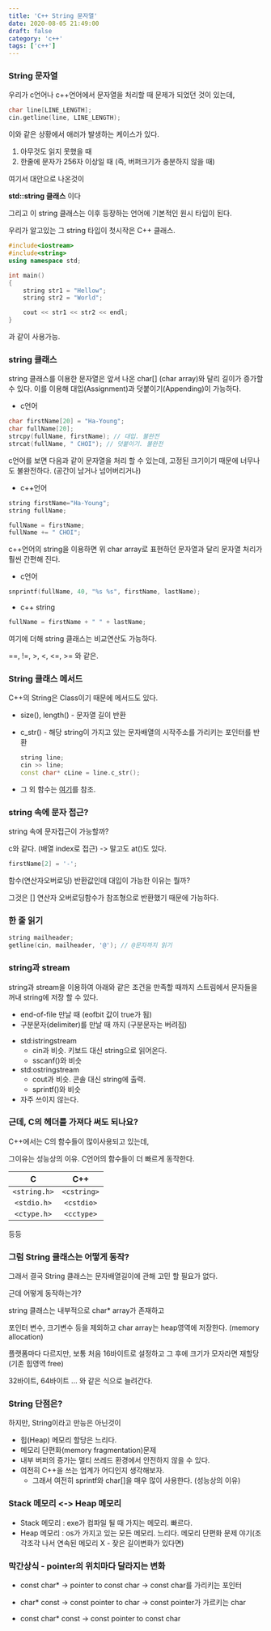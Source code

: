 ```yaml
---
title: 'C++ String 문자열'
date: 2020-08-05 21:49:00
draft: false
category: 'c++'
tags: ['c++']
---
```


### String 문자열

우리가 c언어나 c++언어에서 문자열을 처리할 때 문제가 되었던 것이 있는데,

```c++
char line[LINE_LENGTH];
cin.getline(line, LINE_LENGTH);
```

이와 같은 상황에서 애러가 발생하는 케이스가 있다.

1. 아무것도 읽지 못했을 때
2. 한줄에 문자가 256자 이상일 때 (즉, 버퍼크기가 충분하지 않을 때)

여기서 대안으로 나온것이

**std::string 클래스** 이다

그리고 이 string 클래스는 이후 등장하는 언어에 기본적인 원시 타입이 된다.

우리가 알고있는 그 string 타입이 첫시작은 C++ 클래스.

```C++
#include<iostream>
#include<string>
using namespace std;

int main()
{
    string str1 = "Hellow";
    string str2 = "World";

    cout << str1 << str2 << endl;
}
```

과 같이 사용가능.

### string 클래스

string 클래스를 이용한 문자열은 앞서 나온 char[] (char array)와 달리 길이가 증가할 수 있다.
이를 이용해 대입(Assignment)과 덧붙이기(Appending)이 가능하다.

- c언어

```c
char firstName[20] = "Ha-Young";
char fullName[20];
strcpy(fullName, firstName); // 대입. 불완전
strcat(fullName, " CHOI"); // 덧붙이기. 불완전
```

c언어를 보면 다음과 같이 문자열을 처리 할 수 있는데,
고정된 크기이기 때문에 너무나도 불완전하다. (공간이 남거나 넘어버리거나)

- c++언어

```c++
string firstName="Ha-Young";
string fullName;

fullName = firstName;
fullName += " CHOI";
```

c++언어의 string을 이용하면 위 char array로 표현하던 문자열과 달리 문자열 처리가 훨씬 간편해 진다.

- c언어

```c
snprintf(fullName, 40, "%s %s", firstName, lastName);
```

- c++ string

```c++
fullName = firstName + " " + lastName;
```

여기에 더해 string 클래스는 비교연산도 가능하다.

==, !=, >, <, <=, >= 와 같은.

### String 클래스 메서드

C++의 String은 Class이기 때문에 메서드도 있다.

- size(), length() - 문자열 길이 반환

- c_str() - 해당 string이 가지고 있는 문자배열의 시작주소를 가리키는 포인터를 반환

  ```c++
  string line;
  cin >> line;
  const char* cLine = line.c_str();
  ```

- 그 외 함수는 [여기]("http://www.cplusplus.com/reference/string/string/")를 참조.

### string 속에 문자 접근?

string 속에 문자접근이 가능할까?

c와 같다. (배열 index로 접근) -> 말고도 at()도 있다.

```c++
firstName[2] = '-';
```

함수(연산자오버로딩) 반환값인데 대입이 가능한 이유는 뭘까?

그것은 [] 연산자 오버로딩함수가 참조형으로 반환했기 때문에 가능하다.

### 한 줄 읽기

```c++
string mailheader;
getline(cin, mailheader, '@'); // @문자까지 읽기
```

### string과 stream

string과 stream을 이용하여 아래와 같은 조건을 만족할 때까지 스트림에서 문자들을 꺼내 string에 저장 할 수 있다.

- end-of-file 만날 때 (eofbit 값이 true가 됨)
- 구분문자(delimiter)를 만날 때 까지 (구분문자는 버려짐)

**<SStream>**

- std:istringstream
  - cin과 비슷. 키보드 대신 string으로 읽어온다.
  - sscanf()와 비슷
- std:ostringstream
  - cout과 비슷. 콘솔 대신 string에 출력.
  - sprintf()와 비슷
- 자주 쓰이지 않는다.

### 근데, C의 헤더를 가져다 써도 되나요?

C++에서는 C의 함수들이 많이사용되고 있는데,

그이유는 성능상의 이유. C언어의 함수들이 더 빠르게 동작한다.

|      C       |     C++     |
| :----------: | :---------: |
| `<string.h>` | `<cstring>` |
| `<stdio.h>`  | `<cstdio>`  |
| `<ctype.h>`  | `<cctype>`  |

등등

### 그럼 String 클래스는 어떻게 동작?

그래서 결국 String 클래스는 문자배열길이에 관해 고민 할 필요가 없다.

근데 어떻게 동작하는가?

string 클래스는 내부적으로 char\* array가 존재하고

포인터 변수, 크기변수 등을 제외하고 char array는 heap영역에 저장한다. (memory allocation)

플랫폼마다 다르지만, 보통 처음 16바이트로 설정하고 그 후에 크기가 모자라면 재할당(기존 힙영역 free)

32바이트, 64바이트 ... 와 같은 식으로 늘려간다.

### String 단점은?

하지만, String이라고 만능은 아닌것이

- 힙(Heap) 메모리 할당은 느리다.
- 메모리 단편화(memory fragmentation)문제
- 내부 버퍼의 증가는 멀티 쓰레드 환경에서 안전하지 않을 수 있다.
- 여전히 C++을 쓰는 업계가 어디인지 생각해보자.
  - 그래서 여전히 sprintf와 char[]을 매우 많이 사용한다. (성능상의 이유)

### Stack 메모리 <-> Heap 메모리

- Stack 메모리 : exe가 컴파일 될 때 가지는 메모리. 빠르다.
- Heap 메모리 : os가 가지고 있는 모든 메모리. 느리다. 메모리 단편화 문제 야기(조각조각 나서 연속된 메모리 X - 잦은 길이변화가 있다면)

### 막간상식 - pointer의 위치마다 달라지는 변화

- const char\* -> pointer to const char -> const char를 가리키는 포인터
- char\* const -> const pointer to char -> const pointer가 가르키는 char

- const char\* const -> const pointer to const char
